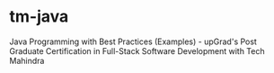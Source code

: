 # tm-java
Java Programming with Best Practices (Examples) - upGrad's Post Graduate Certification in Full-Stack Software Development with Tech Mahindra
